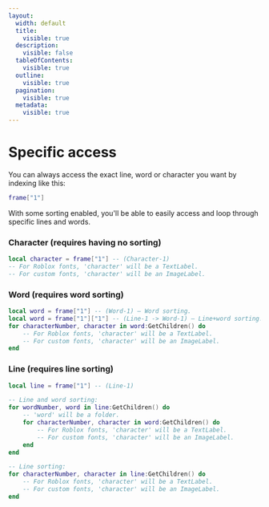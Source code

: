 ```yaml
---
layout:
  width: default
  title:
    visible: true
  description:
    visible: false
  tableOfContents:
    visible: true
  outline:
    visible: true
  pagination:
    visible: true
  metadata:
    visible: true
---
```


# Specific access

You can always access the exact line, word or character you want by indexing like this:

```lua
frame["1"]
```

With some sorting enabled, you'll be able to easily access and loop through specific lines and words.



### Character (requires having no sorting)

```lua
local character = frame["1"] -- (Character-1)
-- For Roblox fonts, 'character' will be a TextLabel.
-- For custom fonts, 'character' will be an ImageLabel.
```

### Word (requires word sorting)

```lua
local word = frame["1"] -- (Word-1) — Word sorting.
local word = frame["1"]["1"] -- (Line-1 -> Word-1) — Line+word sorting.
for characterNumber, character in word:GetChildren() do
	-- For Roblox fonts, 'character' will be a TextLabel.
	-- For custom fonts, 'character' will be an ImageLabel.
end
```

### Line (requires line sorting)

```lua
local line = frame["1"] -- (Line-1)

-- Line and word sorting:
for wordNumber, word in line:GetChildren() do
	-- 'word' will be a folder.
	for characterNumber, character in word:GetChildren() do
		-- For Roblox fonts, 'character' will be a TextLabel.
		-- For custom fonts, 'character' will be an ImageLabel.
	end
end

-- Line sorting:
for characterNumber, character in line:GetChildren() do
	-- For Roblox fonts, 'character' will be a TextLabel.
	-- For custom fonts, 'character' will be an ImageLabel.
end
```

